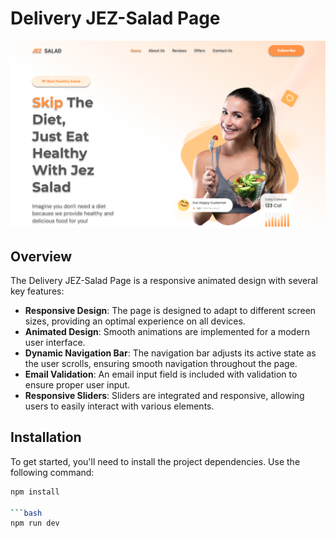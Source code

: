 # Delivery JEZ-Salad Page

![Readme Pic](public/readme_pic.png)

## Overview
The Delivery JEZ-Salad Page is a responsive animated design with several key features:

- **Responsive Design**: The page is designed to adapt to different screen sizes, providing an optimal experience on all devices.
- **Animated Design**: Smooth animations are implemented for a modern user interface.
- **Dynamic Navigation Bar**: The navigation bar adjusts its active state as the user scrolls, ensuring smooth navigation throughout the page.
- **Email Validation**: An email input field is included with validation to ensure proper user input.
- **Responsive Sliders**: Sliders are integrated and responsive, allowing users to easily interact with various elements.

## Installation

To get started, you'll need to install the project dependencies. Use the following command:

```bash
npm install

```bash
npm run dev
